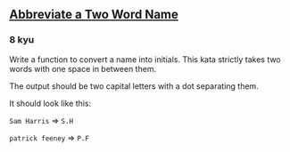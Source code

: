 <h2><a href=https://www.codewars.com/kata/57eadb7ecd143f4c9c0000a3/train/python/68b59ae20e4ee13b6d5cc8d1 target="_blank">Abbreviate a Two Word Name</a></h2><h3>8 kyu</h3><p>Write a function to convert a name into initials. This kata strictly takes two words with one space in between them.</p><p>The output should be two capital letters with a dot separating them.</p><p>It should look like this:</p><p><code>Sam Harris</code> =&gt; <code>S.H</code></p><p><code>patrick feeney</code> =&gt; <code>P.F</code></p>